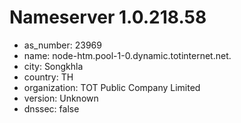 # Nameserver 1.0.218.58

* as_number: 23969
* name: node-htm.pool-1-0.dynamic.totinternet.net.
* city: Songkhla
* country: TH
* organization: TOT Public Company Limited
* version: Unknown
* dnssec: false
